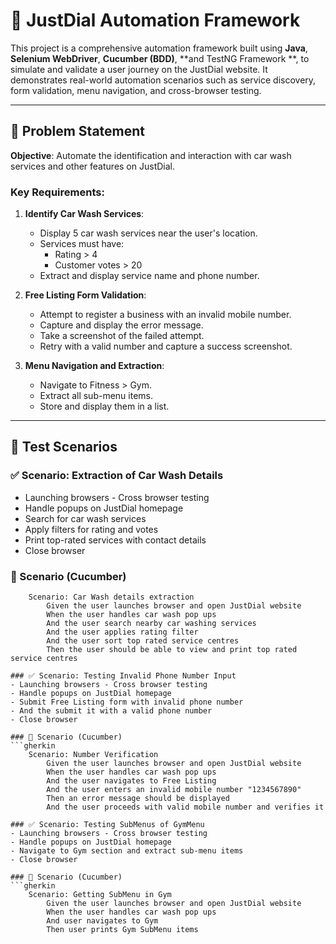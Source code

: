 # 🚗 JustDial Automation Framework

This project is a comprehensive automation framework built using **Java**, **Selenium WebDriver**, **Cucumber (BDD)**, **and TestNG Framework **, to simulate and validate a user journey on the JustDial website. It demonstrates real-world automation scenarios such as service discovery, form validation, menu navigation, and cross-browser testing.

---

## 🎯 Problem Statement

**Objective**: Automate the identification and interaction with car wash services and other features on JustDial.

### Key Requirements:
1. **Identify Car Wash Services**:
   - Display 5 car wash services near the user's location.
   - Services must have:
     - Rating > 4
     - Customer votes > 20
   - Extract and display service name and phone number.

2. **Free Listing Form Validation**:
   - Attempt to register a business with an invalid mobile number.
   - Capture and display the error message.
   - Take a screenshot of the failed attempt.
   - Retry with a valid number and capture a success screenshot.

3. **Menu Navigation and Extraction**:
   - Navigate to Fitness > Gym.
   - Extract all sub-menu items.
   - Store and display them in a list.

---

## 🧪 Test Scenarios

### ✅ Scenario: Extraction of Car Wash Details
- Launching browsers - Cross browser testing
- Handle popups on JustDial homepage
- Search for car wash services
- Apply filters for rating and votes
- Print top-rated services with contact details
- Close browser

### 🧾 Scenario (Cucumber)
```gherkin
	Scenario: Car Wash details extraction
		Given the user launches browser and open JustDial website 
		When the user handles car wash pop ups
		And the user search nearby car washing services
		And the user applies rating filter
		And the user sort top rated service centres
		Then the user should be able to view and print top rated service centres

### ✅ Scenario: Testing Invalid Phone Number Input
- Launching browsers - Cross browser testing
- Handle popups on JustDial homepage
- Submit Free Listing form with invalid phone number
- And the submit it with a valid phone number
- Close browser

### 🧾 Scenario (Cucumber)
```gherkin
	Scenario: Number Verification
		Given the user launches browser and open JustDial website 
		When the user handles car wash pop ups
		And the user navigates to Free Listing
		And the user enters an invalid mobile number "1234567890"
		Then an error message should be displayed
		And the user proceeds with valid mobile number and verifies it

### ✅ Scenario: Testing SubMenus of GymMenu
- Launching browsers - Cross browser testing
- Handle popups on JustDial homepage
- Navigate to Gym section and extract sub-menu items
- Close browser

### 🧾 Scenario (Cucumber)
```gherkin
	Scenario: Getting SubMenu in Gym 
		Given the user launches browser and open JustDial website 
		When the user handles car wash pop ups
		And user navigates to Gym
		Then user prints Gym SubMenu items
